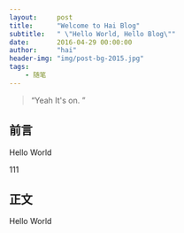 ```yaml
---
layout:     post
title:      "Welcome to Hai Blog"
subtitle:   " \"Hello World, Hello Blog\""
date:       2016-04-29 00:00:00
author:     "hai"
header-img: "img/post-bg-2015.jpg"
tags:
    - 随笔
---
```


> “Yeah It's on. ”


## 前言

Hello World

111


## 正文

Hello World
